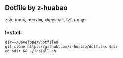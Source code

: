 ## Dotfile by z-huabao

zsh, tmux, neovim, xkeysnail, fzf, ranger

### Install:

    dir=~/Developer/dotfiles
    git clone https://github.com/z-huabao/dotfiles $dir
    cd $dir && ./install.sh

